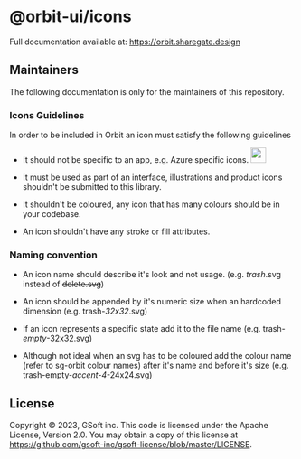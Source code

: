# @orbit-ui/icons

Full documentation available at: https://orbit.sharegate.design

## Maintainers

The following documentation is only for the maintainers of this repository.

### Icons Guidelines

In order to be included in Orbit an icon must satisfy the following guidelines

- It should not be specific to an app, e.g. Azure specific icons. <img src="https://raw.githubusercontent.com/gsoft-inc/sg-orbit/master/packages/icons/assets/app-specific-icon.png" width="27">

- It must be used as part of an interface, illustrations and product icons shouldn't be submitted to this library.

- It shouldn't be coloured, any icon that has many colours should be in your codebase.

- An icon shouldn't have any stroke or fill attributes.

### Naming convention

- An icon name should describe it's look and not usage. (e.g. _trash_.svg instead of ~~delete.svg~~)

- An icon should be appended by it's numeric size when an hardcoded dimension (e.g. trash-_32x32_.svg)

- If an icon represents a specific state add it to the file name (e.g. trash-_empty_-32x32.svg)

- Although not ideal when an svg has to be coloured add the colour name (refer to sg-orbit colour names) after it's name and before it's size (e.g. trash-empty-_accent-4_-24x24.svg)

## License

Copyright © 2023, GSoft inc. This code is licensed under the Apache License, Version 2.0. You may obtain a copy of this license at https://github.com/gsoft-inc/gsoft-license/blob/master/LICENSE.
